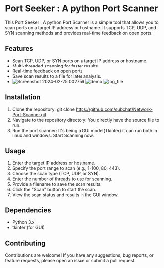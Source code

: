 # Port Seeker : A python Port Scanner

This Port Seeker : A python Port Scanner is a simple tool that allows you to scan ports on a target IP address or hostname. It supports TCP, UDP, and SYN scanning methods and provides real-time feedback on open ports.

## Features

- Scan TCP, UDP, or SYN ports on a target IP address or hostname.
- Multi-threaded scanning for faster results.
- Real-time feedback on open ports.
- Save scan results to a file for later analysis.
- ![Screenshot 2024-02-25 002756](https://github.com/subchat/Network-Port-Scanner/assets/82167489/544139a9-4bd7-44f5-8f89-3c06d22a6aa0)
![demo](https://github.com/subchat/Network-Port-Scanner/assets/82167489/a14eb5a3-58d4-46fa-9e37-4ad6064a1e77)
![log_file](https://github.com/subchat/Network-Port-Scanner/assets/82167489/22117689-f797-487b-afb8-eec1e4e569ff)

## Installation

1. Clone the repository:
   git clone https://github.com/subchat/Network-Port-Scanner.git
2. Navigate to the repository directory:
   You directly have the source file to run.
3. Run the port scanner:
   It's being a GUI model(Tkinter) it can run both in linux and windows. Start Scanning now.

## Usage

1. Enter the target IP address or hostname.
2. Specify the port range to scan (e.g., 1-100, 80, 443).
3. Choose the scan type (TCP, UDP, or SYN).
4. Enter the number of threads to use for scanning.
5. Provide a filename to save the scan results.
6. Click the "Scan" button to start the scan.
7. View the scan status and results in the GUI window.

## Dependencies

- Python 3.x
- tkinter (for GUI)

## Contributing

Contributions are welcome! If you have any suggestions, bug reports, or feature requests, please open an issue or submit a pull request.
